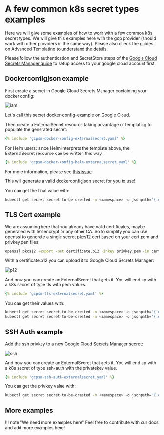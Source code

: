 # A few common k8s secret types examples

Here we will give some examples of how to work with a few common k8s secret types. We will give this examples here with the gcp provider (should work with other providers in the same way). Please also check the guides on [Advanced Templating](templating.md) to understand the details.

Please follow the authentication and SecretStore steps of the [Google Cloud Secrets Manager guide](../provider/google-secrets-manager.md) to setup access to your google cloud account first.


## Dockerconfigjson example

First create a secret in Google Cloud Secrets Manager containing your docker config:

![iam](../pictures/screenshot_docker_config_json_example.png)

Let's call this secret docker-config-example on Google Cloud.

Then create a ExternalSecret resource taking advantage of templating to populate the generated secret:

```yaml
{% include 'gcpsm-docker-config-externalsecret.yaml' %}
```

For Helm users: since Helm interprets the template above, the ExternalSecret resource can be written this way:

```yaml
{% include 'gcpsm-docker-config-helm-externalsecret.yaml' %}
```

For more information, please see [this issue](https://github.com/helm/helm/issues/2798)

This will generate a valid dockerconfigjson secret for you to use!

You can get the final value with:

```bash
kubectl get secret secret-to-be-created -n <namespace> -o jsonpath="{.data\.dockerconfigjson}" | base64 -d
```

## TLS Cert example

We are assuming here that you already have valid certificates, maybe generated with letsencrypt or any other CA. So to simplify you can use openssl to generate a single secret pkcs12 cert based on your cert.pem and privkey.pen files.

```bash
openssl pkcs12 -export -out certificate.p12 -inkey privkey.pem -in cert.pem
```

With a certificate.p12 you can upload it to Google Cloud Secrets Manager:

![p12](../pictures/screenshot_ssl_certificate_p12_example.png)

And now you can create an ExternalSecret that gets it. You will end up with a k8s secret of type tls with pem values.

```yaml
{% include 'gcpsm-tls-externalsecret.yaml' %}
```

You can get their values with:

```bash
kubectl get secret secret-to-be-created -n <namespace> -o jsonpath="{.data.tls\.crt}" | base64 -d
kubectl get secret secret-to-be-created -n <namespace> -o jsonpath="{.data.tls\.key}" | base64 -d
```


## SSH Auth example

Add the ssh privkey to a new Google Cloud Secrets Manager secret:

![ssh](../pictures/screenshot_ssh_privkey_example.png)

And now you can create an ExternalSecret that gets it. You will end up with a k8s secret of type ssh-auth with the privatekey value.

```yaml
{% include 'gcpsm-ssh-auth-externalsecret.yaml' %}
```

You can get the privkey value with:

```bash
kubectl get secret secret-to-be-created -n <namespace> -o jsonpath="{.data.ssh-privatekey}" | base64 -d
```

## More examples

!!! note "We need more examples here"
    Feel free to contribute with our docs and add more examples here!
